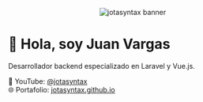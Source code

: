 <p align="center">
  <img src="https://github.com/user-attachments/assets/3af3cc77-46d8-443c-8b42-8647db266a2c"   alt="jotasyntax banner" />
</p>

# 👋 Hola, soy Juan Vargas  
Desarrollador backend especializado en Laravel y Vue.js.

🎥 YouTube: [@jotasyntax](https://www.youtube.com/@jotasyntax)  
🌐 Portafolio: [jotasyntax.github.io](https://jotasyntax.github.io)
